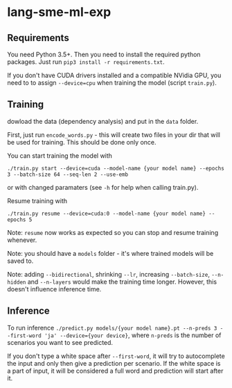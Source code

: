 # lang-sme-ml-exp

## Requirements

You need Python 3.5+. Then you need to install the required python packages. Just run `pip3 install -r requirements.txt`.

If you don't have CUDA drivers installed and a compatible NVidia GPU, you need to to assign `--device=cpu` when training the model (script `train.py`).

## Training
dowload the data (dependency analysis) and put in the `data` folder.

First, just run `encode_words.py` - this will create two files in your dir that will be used for training. This should be done only once.

You can start training the model with 

`./train.py start --device=cuda --model-name {your model name} --epochs 3 --batch-size 64 --seq-len 2 --use-emb`

or with changed paramaters (see `-h` for help when calling train.py). 

Resume training with 

`./train.py resume --device=cuda:0 --model-name {your model name} --epochs 5` 

Note: `resume` now works as expected so you can stop and resume training whenever.

Note: you should have a `models` folder - it's where trained models will be saved to.

Note: adding `--bidirectional`, shrinking `--lr`, increasing `--batch-size`, `--n-hidden` and `--n-layers` would make the training time longer. However, this doesn't influence inference time. 

## Inference

To run inference `./predict.py models/{your model name}.pt --n-preds 3 --first-word 'ja' --device={your device}`, where `n-preds` is the number of scenarios you want to see predicted.

If you don't type a white space after `--first-word`, it will try to autocomplete the input and only then give a prediction per scenario. 
If the white space is a part of input, it will be considered a full word and prediction will start after it. 

